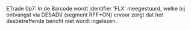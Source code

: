 ETrade 0p7: In de Barcode wordt identifier 'FLX' meegestuurd, welke bij ontvangst via DESADV (segment RFF+ON) ervoor zorgt dat het desbetreffende bericht niet wordt ingelezen.